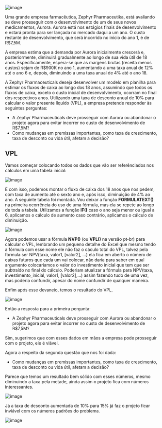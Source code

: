 ![image](https://github.com/user-attachments/assets/715fa0d1-cda5-498f-b8ce-eafdbdc70a8c)


Uma grande empresa farmacêutica, Zephyr Pharmaceutika, está avaliando se deve prosseguir com o desenvolvimento de um de seus novos medicamentos, Aurora. 
Aurora está nos estágios finais de desenvolvimento e estará pronta para ser lançada no mercado daqui a um ano. O custo restante de desenvolvimento, que será incorrido no início do ano 1, é de R$7,5M.

A empresa estima que a demanda por Aurora inicialmente crescerá e, posteriormente, diminuirá gradualmente ao longo de sua vida útil de 18 anos. 
Especificamente, espera-se que as margens brutas (receita menos custos) sejam de R$900K no ano 1, aumentando a uma taxa anual de 12% até o ano 6 e, depois, diminuindo a uma taxa anual de 4% até o ano 18.

A Zephyr Pharmaceuticals deseja desenvolver um modelo em planilha para estimar os fluxos de caixa ao longo dos 18 anos, assumindo que todos os fluxos de caixa, exceto o custo inicial de desenvolvimento, ocorram no final dos respectivos anos. 
Utilizando uma taxa de desconto anual de 10% para calcular o valor presente líquido (VPL), a empresa pretende responder às seguintes perguntas:

 - A Zephyr Pharmaceuticals deve prosseguir com Aurora ou abandonar o projeto agora para evitar incorrer no custo de desenvolvimento de R$7,5M?
 - Como mudanças em premissas importantes, como taxa de crescimento, taxa de desconto ou vida útil, afetam a decisão?

## VPL

Vamos começar colocando todos os dados que vão ser referênciados nos cálculos em uma tabela inicial:

![image](https://github.com/user-attachments/assets/6d0aab87-9105-4ca0-8658-10a4366e42f4)

E com isso, podemos montar o fluxo de caixa dos 18 anos que nos pedem, com taxa de aumento até o sexto ano e, após isso, diminuição de 4% ao ano. A seguinte tabela foi montada. Vou deixar a função **FORMULATEXT()** na primeira ocorrência do uso de uma fórmula, mas ela se repete ao longo de toda a tabela. Utilizamos a função **IF()** caso o ano seja menor ou igual a 6, aplicamos o cálculo de aumento caso contrário, aplicamos o cálculo de diminuição.

![image](https://github.com/user-attachments/assets/9247ca50-94ea-49c9-8b75-d53f48e89978)

Agora podemos usar a fórmula **NVP()** (ou **VPL()** na versão pt-br) para calcular o VPL, lembrando um pequeno detalhe do Excel que mesmo tendo a fórmula com esse nome ele não faz o cáculo total do VPL, talvez pela fórmula ser NPV(taxa, valor1, [valor2], ...) ela fica em aberto o número de caixas futuros que cada um vai colocar, não daria para saber em qual argumento colocariamos o valor do investimento inicial que tem que ser subtraído no final do cálculo. Poderiam atualizar a fórmula para NPV(taxa, investimento_inicial, valor1, [valor2],...) assim fazendo tudo de uma vez, mas poderia confundir, apesar do nome confundir de qualquer maneira.

Enfim após esse devaneio, temos o resultado do VPL.

![image](https://github.com/user-attachments/assets/fc73201f-505e-4462-a659-5d3f0266eea0)

Então a resposta para a primeira pergunta:

- A Zephyr Pharmaceuticals deve prosseguir com Aurora ou abandonar o projeto agora para evitar incorrer no custo de desenvolvimento de R$7,5M?

Sim, sugerimos que com esses dados em mãos a empresa pode prosseguir com o projeto, ele é viável.

Agora a respeito da segunda questão que nos foi dada:

 - Como mudanças em premissas importantes, como taxa de crescimento, taxa de desconto ou vida útil, afetam a decisão?

Parece que temos um resultado bem sólido com esses números, mesmo diminuindo a taxa pela metade, ainda assim o projeto fica com números interessantes.

![image](https://github.com/user-attachments/assets/24813603-c75e-4194-b6ed-75c04f1fbf04)

Já a taxa de desconto aumentada de 10% para 15% já faz o projeto ficar inviável com os números padrões do problema.

![image](https://github.com/user-attachments/assets/a6696df1-00c0-4db6-8948-02b0f3679a65)












